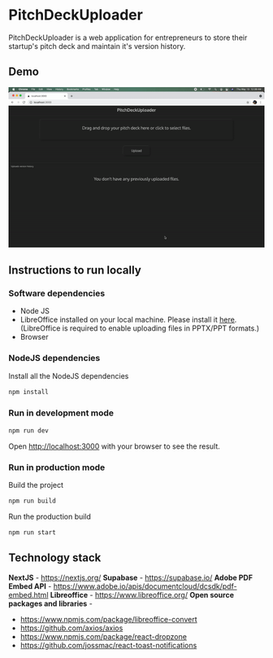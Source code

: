 # PitchDeckUploader

PitchDeckUploader is a web application for entrepreneurs to store their startup's pitch deck and maintain it's version history.

## Demo

![PitchDeckUploader Demo](demo/demo.gif)

## Instructions to run locally
  

### Software dependencies

- Node JS
- LibreOffice installed on your local machine. Please install it [here](https://www.libreoffice.org/download/download/). (LibreOffice is required to enable uploading files in PPTX/PPT formats.)
- Browser

### NodeJS dependencies

Install all the NodeJS dependencies
``` bash
npm install
```

### Run in development mode

``` bash
npm run dev
```

Open [http://localhost:3000](http://localhost:3000) with your browser to see the result.

### Run in production mode

Build the project
``` bash
npm run build
```

Run the production build
``` bash
npm run start
```

## Technology stack

**NextJS** - https://nextjs.org/
**Supabase** - https://supabase.io/
**Adobe PDF Embed API** - https://www.adobe.io/apis/documentcloud/dcsdk/pdf-embed.html
**Libreoffice** - https://www.libreoffice.org/
**Open source packages and libraries** - 
- https://www.npmjs.com/package/libreoffice-convert
- https://github.com/axios/axios
- https://www.npmjs.com/package/react-dropzone
- https://github.com/jossmac/react-toast-notifications

